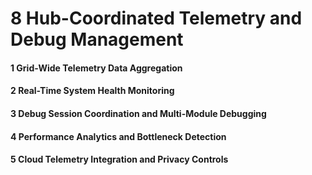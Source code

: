# 8 Hub-Coordinated Telemetry and Debug Management


#### 1 Grid-Wide Telemetry Data Aggregation


#### 2 Real-Time System Health Monitoring


#### 3 Debug Session Coordination and Multi-Module Debugging


#### 4 Performance Analytics and Bottleneck Detection


#### 5 Cloud Telemetry Integration and Privacy Controls

